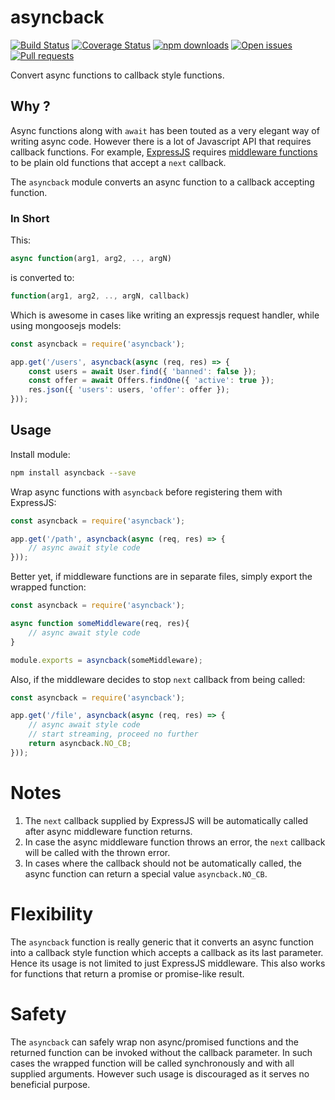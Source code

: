 # asyncback

[![Build Status](https://travis-ci.org/codebysd/node-asyncback.svg?branch=master)](https://travis-ci.org/codebysd/node-asyncback)
[![Coverage Status](https://coveralls.io/repos/github/codebysd/node-asyncback/badge.svg?branch=master)](https://coveralls.io/github/codebysd/node-asyncback?branch=master)
[![npm downloads](https://img.shields.io/npm/dt/asyncback.svg)](https://www.npmjs.com/package/asyncback)
[![Open issues](https://img.shields.io/github/issues/codebysd/node-asyncback.svg)](https://github.com/codebysd/node-asyncback/issues)
[![Pull requests](https://img.shields.io/github/issues-pr/codebysd/node-asyncback.svg)]()

Convert async functions to callback style functions.

## Why ?

Async functions along with `await` has been touted as a very elegant way of writing async code. However there is a lot of Javascript API that requires callback functions. For example, [ExpressJS](https://expressjs.com/) requires [middleware functions](https://expressjs.com/en/guide/writing-middleware.html) to be plain old functions that accept a `next` callback.

The `asyncback` module converts an async function to a callback accepting function.

### In Short

This:

```javascript
async function(arg1, arg2, .., argN)
``` 
is converted to:

```javascript
function(arg1, arg2, .., argN, callback)
```

Which is awesome in cases like writing an expressjs request handler, while using mongoosejs models:

```javascript
const asyncback = require('asyncback');

app.get('/users', asyncback(async (req, res) => {
    const users = await User.find({ 'banned': false });
    const offer = await Offers.findOne({ 'active': true });
    res.json({ 'users': users, 'offer': offer });
}));
```


## Usage

Install module:

```bash
npm install asyncback --save
```

Wrap async functions with `asyncback` before registering them with ExpressJS:

```javascript
const asyncback = require('asyncback');

app.get('/path', asyncback(async (req, res) => {
    // async await style code
}));
```

Better yet, if middleware functions are in separate files, simply export the wrapped function:

```javascript
const asyncback = require('asyncback');

async function someMiddleware(req, res){
    // async await style code
}

module.exports = asyncback(someMiddleware);
```

Also, if the middleware decides to stop `next` callback from being called:

```javascript
const asyncback = require('asyncback');

app.get('/file', asyncback(async (req, res) => {
    // async await style code
    // start streaming, proceed no further
    return asyncback.NO_CB;
}));
```

# Notes

1. The `next` callback supplied by ExpressJS will be automatically called after async middleware function returns.
2. In case the async middleware function throws an error, the `next` callback will be called with the thrown error.
3. In cases where the callback should not be automatically called, the async function can return a special value `asyncback.NO_CB`.


# Flexibility

The `asyncback` function is really generic that it converts an async function into a callback style function which accepts a callback as its last parameter. Hence its usage is not limited to just ExpressJS middleware. This also works for functions that return a promise or promise-like result.

# Safety

The `asyncback` can safely wrap non async/promised functions and the returned function can be invoked without the callback parameter. In such cases the wrapped function will be called synchronously and with all supplied arguments. However such usage is discouraged as it serves no beneficial purpose.
